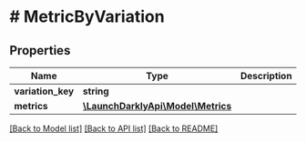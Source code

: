 # # MetricByVariation

## Properties

Name | Type | Description | Notes
------------ | ------------- | ------------- | -------------
**variation_key** | **string** |  | [optional]
**metrics** | [**\LaunchDarklyApi\Model\Metrics**](Metrics.md) |  | [optional]

[[Back to Model list]](../../README.md#models) [[Back to API list]](../../README.md#endpoints) [[Back to README]](../../README.md)
